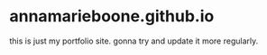 # annamarieboone.github.io

this is just my portfolio site. gonna try and update it more regularly. 

